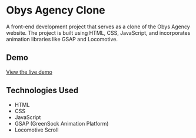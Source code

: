 # Obys Agency Clone

A front-end development project that serves as a clone of the Obys Agency website. 
The project is built using HTML, CSS, JavaScript, and incorporates animation libraries like GSAP and Locomotive.

## Demo

[View the live demo](https://hrishikesh-bhardwaj.github.io/Obys-Agency-/)

## Technologies Used

- HTML
- CSS
- JavaScript
- GSAP (GreenSock Animation Platform)
- Locomotive Scroll

